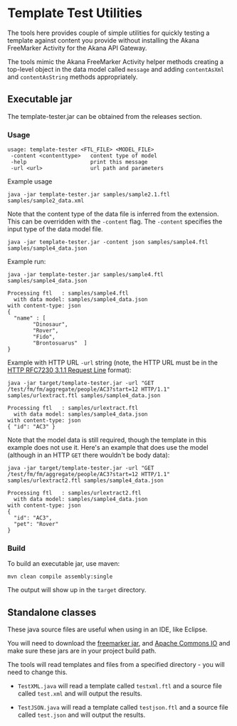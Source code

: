 # Template Test Utilities

The tools here provides couple of simple utilities for quickly testing a template against content you provide without installing the Akana FreeMarker Activity for the Akana API Gateway.

The tools mimic the Akana FreeMarker Activity helper methods creating a top-level object in the data model called `message` and adding `contentAsXml` and `contentAsString` methods appropriately.

## Executable jar

The template-tester.jar can be obtained from the releases section.

### Usage

	usage: template-tester <FTL_FILE> <MODEL_FILE>
	 -content <contenttype>   content type of model
	 -help                    print this message
	 -url <url>               url path and parameters

Example usage

	java -jar template-tester.jar samples/sample2.1.ftl samples/sample2_data.xml

Note that the content type of the data file is inferred from the extension. This can be overridden with the `-content` flag.  The `-content` specifies the input type of the data model file.

	java -jar template-tester.jar -content json samples/sample4.ftl samples/sample4_data.json


Example run:

	java -jar template-tester.jar samples/sample4.ftl samples/sample4_data.json

	Processing ftl   : samples/sample4.ftl
	  with data model: samples/sample4_data.json
	with content-type: json
	{
	  "name" : [
			"Dinosaur",
			"Rover",
			"Fido",
			"Brontosuarus"  ]
	}

Example with HTTP URL `-url` string (note, the HTTP URL must be in the [HTTP RFC7230 3.1.1 Request Line](https://tools.ietf.org/html/rfc7230#section-3.1.1) format):

	java -jar target/template-tester.jar -url "GET /test/fm/fm/aggregate/people/AC3?start=12 HTTP/1.1" samples/urlextract.ftl samples/sample4_data.json

	Processing ftl   : samples/urlextract.ftl
	  with data model: samples/sample4_data.json
	with content-type: json
	{ "id": "AC3" }

Note that the model data is still required, though the template in this example does not use it. Here's an example that does use the model (although in an HTTP `GET` there wouldn't be body data):

	java -jar target/template-tester.jar -url "GET /test/fm/fm/aggregate/people/AC3?start=12 HTTP/1.1" samples/urlextract2.ftl samples/sample4_data.json

	Processing ftl   : samples/urlextract2.ftl
	  with data model: samples/sample4_data.json
	with content-type: json
	{
	  "id": "AC3",
	  "pet": "Rover"
	}

### Build

To build an executable jar, use maven:

	mvn clean compile assembly:single

The output will show up in the `target` directory.

## Standalone classes

These java source files are useful when using in an IDE, like Eclipse.

You will need to download the [freemarker jar](http://freemarker.org/freemarkerdownload.html), and [Apache Commons IO](https://commons.apache.org/proper/commons-io/download_io.cgi) and make sure these jars are in your project build path.

The tools will read templates and files from a specified directory - you will need to change this.

* `TestXML.java` will read a template called `testxml.ftl` and a source file called `test.xml` and will output the results.

*  `TestJSON.java` will read a template called `testjson.ftl` and a source file called `test.json` and will output the results.


